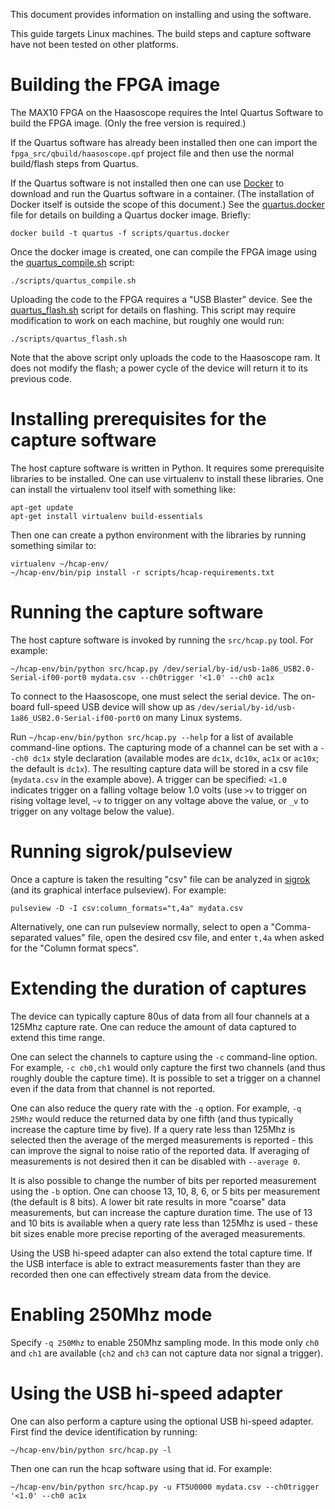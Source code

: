 This document provides information on installing and using the
software.

This guide targets Linux machines.  The build steps and capture
software have not been tested on other platforms.

# Building the FPGA image

The MAX10 FPGA on the Haasoscope requires the Intel Quartus Software
to build the FPGA image.  (Only the free version is required.)

If the Quartus software has already been installed then one can import
the `fpga_src/qbuild/haasoscope.qpf` project file and then use the
normal build/flash steps from Quartus.

If the Quartus software is not installed then one can use
[Docker](https://en.wikipedia.org/wiki/Docker_(software)) to download
and run the Quartus software in a container.  (The installation of
Docker itself is outside the scope of this document.)  See the
[quartus.docker](../scripts/quartus.docker) file for details on
building a Quartus docker image.  Briefly:
```
docker build -t quartus -f scripts/quartus.docker
```

Once the docker image is created, one can compile the FPGA image using
the [quartus_compile.sh](../scripts/quartus_compile.sh) script:
```
./scripts/quartus_compile.sh
```

Uploading the code to the FPGA requires a "USB Blaster" device.  See
the [quartus_flash.sh](../scripts/quartus_flash.sh) script for details
on flashing.  This script may require modification to work on each
machine, but roughly one would run:
```
./scripts/quartus_flash.sh
```

Note that the above script only uploads the code to the Haasoscope
ram.  It does not modify the flash; a power cycle of the device will
return it to its previous code.

# Installing prerequisites for the capture software

The host capture software is written in Python.  It requires some
prerequisite libraries to be installed.  One can use virtualenv to
install these libraries.  One can install the virtualenv tool itself
with something like:

```
apt-get update
apt-get install virtualenv build-essentials
```

Then one can create a python environment with the libraries by running
something similar to:

```
virtualenv ~/hcap-env/
~/hcap-env/bin/pip install -r scripts/hcap-requirements.txt
```

# Running the capture software

The host capture software is invoked by running the `src/hcap.py`
tool.  For example:

```
~/hcap-env/bin/python src/hcap.py /dev/serial/by-id/usb-1a86_USB2.0-Serial-if00-port0 mydata.csv --ch0trigger '<1.0' --ch0 ac1x
```

To connect to the Haasoscope, one must select the serial device.  The
on-board full-speed USB device will show up as
`/dev/serial/by-id/usb-1a86_USB2.0-Serial-if00-port0` on many Linux
systems.

Run `~/hcap-env/bin/python src/hcap.py --help` for a list of available
command-line options.  The capturing mode of a channel can be set with
a `--ch0 dc1x` style declaration (available modes are `dc1x`, `dc10x`,
`ac1x` or `ac10x`; the default is `dc1x`).  The resulting capture data
will be stored in a csv file (`mydata.csv` in the example above).  A
trigger can be specified: `<1.0` indicates trigger on a falling
voltage below 1.0 volts (use `>v` to trigger on rising voltage level,
`~v` to trigger on any voltage above the value, or `_v` to trigger on
any voltage below the value).

# Running sigrok/pulseview

Once a capture is taken the resulting "csv" file can be analyzed in
[sigrok](https://sigrok.org/) (and its graphical interface pulseview).
For example:

```
pulseview -D -I csv:column_formats="t,4a" mydata.csv
```

Alternatively, one can run pulseview normally, select to open a
"Comma-separated values" file, open the desired csv file, and enter
`t,4a` when asked for the "Column format specs".

# Extending the duration of captures

The device can typically capture 80us of data from all four channels
at a 125Mhz capture rate.  One can reduce the amount of data captured
to extend this time range.

One can select the channels to capture using the `-c` command-line
option.  For example, `-c ch0,ch1` would only capture the first two
channels (and thus roughly double the capture time).  It is possible
to set a trigger on a channel even if the data from that channel is
not reported.

One can also reduce the query rate with the `-q` option.  For example,
`-q 25Mhz` would reduce the returned data by one fifth (and thus
typically increase the capture time by five).  If a query rate less
than 125Mhz is selected then the average of the merged measurements is
reported - this can improve the signal to noise ratio of the reported
data.  If averaging of measurements is not desired then it can be
disabled with `--average 0`.

It is also possible to change the number of bits per reported
measurement using the `-b` option.  One can choose 13, 10, 8, 6, or 5
bits per measurement (the default is 8 bits).  A lower bit rate
results in more "coarse" data measurements, but can increase the
capture duration time.  The use of 13 and 10 bits is available when a
query rate less than 125Mhz is used - these bit sizes enable more
precise reporting of the averaged measurements.

Using the USB hi-speed adapter can also extend the total capture time.
If the USB interface is able to extract measurements faster than they
are recorded then one can effectively stream data from the device.

# Enabling 250Mhz mode

Specify `-q 250Mhz` to enable 250Mhz sampling mode.  In this mode only
`ch0` and `ch1` are available (`ch2` and `ch3` can not capture data
nor signal a trigger).

# Using the USB hi-speed adapter

One can also perform a capture using the optional USB hi-speed
adapter.  First find the device identification by running:
```
~/hcap-env/bin/python src/hcap.py -l
```

Then one can run the hcap software using that id.  For example:
```
~/hcap-env/bin/python src/hcap.py -u FT5U0000 mydata.csv --ch0trigger '<1.0' --ch0 ac1x
```

